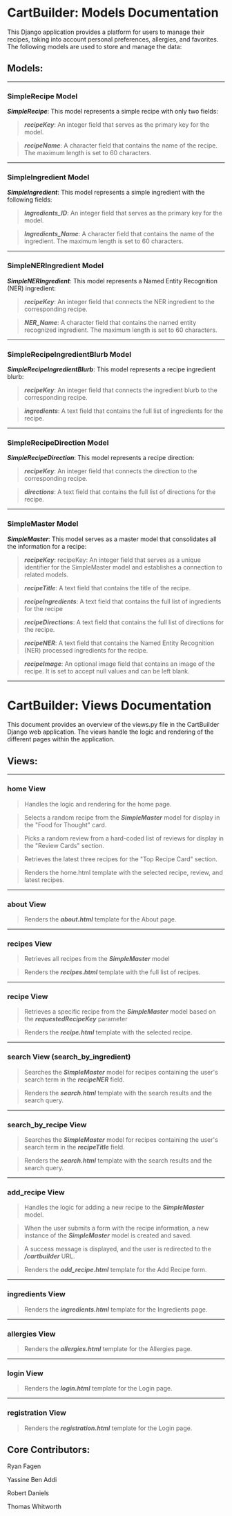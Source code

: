 # CartBuilder: Models Documentation

This Django application provides a platform for users to manage their recipes, 
taking into account personal preferences, allergies, and favorites. 
The following models are used to store and manage the data:

## Models:

___
### SimpleRecipe Model
***SimpleRecipe***: This model represents a simple recipe with only two fields:

>***recipeKey***: An integer field that serves as the primary key for the model.

>***recipeName***: A character field that contains the name of the recipe. The maximum length is set to 60 characters.

___

### SimpleIngredient Model
***SimpleIngredient***: This model represents a simple ingredient with the following fields:

>***Ingredients_ID***: An integer field that serves as the primary key for the model.

>***Ingredients_Name***:  A character field that contains the name of the ingredient. The maximum length is set to 60 characters.

___

### SimpleNERIngredient Model
***SimpleNERIngredient***: This model represents a Named Entity Recognition (NER) ingredient:

>***recipeKey***: An integer field that connects the NER ingredient to the corresponding recipe.

>***NER_Name***: A character field that contains the named entity recognized ingredient. The maximum length is set to 60 characters.

___

### SimpleRecipeIngredientBlurb Model
***SimpleRecipeIngredientBlurb***: This model represents a recipe ingredient blurb:

>***recipeKey***: An integer field that connects the ingredient blurb to the corresponding recipe.

>***ingredients***: A text field that contains the full list of ingredients for the recipe.

---

### SimpleRecipeDirection Model
***SimpleRecipeDirection***: This model represents a recipe direction:

>***recipeKey***: An integer field that connects the direction to the corresponding recipe.

>***directions***: A text field that contains the full list of directions for the recipe.

---

### SimpleMaster Model
***SimpleMaster***: This model serves as a master model that consolidates all the information for a recipe:

>***recipeKey***: recipeKey: An integer field that serves as a unique identifier for the SimpleMaster model and establishes a connection to related models.

>***recipeTitle***: A text field that contains the title of the recipe.

>***recipeIngredients***: A text field that contains the full list of ingredients for the recipe

>***recipeDirections***: A text field that contains the full list of directions for the recipe.

>***recipeNER***: A text field that contains the Named Entity Recognition (NER) processed ingredients for the recipe.

>***recipeImage***: An optional image field that contains an image of the recipe. It is set to accept null values and can be left blank.
---

# CartBuilder: Views Documentation

This document provides an overview of the views.py file in the CartBuilder Django web application. 
The views handle the logic and rendering of the different pages within the application.

## Views:

___
### home View
>Handles the logic and rendering for the home page.

>Selects a random recipe from the ***SimpleMaster*** model for display in the "Food for Thought" card.

>Picks a random review from a hard-coded list of reviews for display in the "Review Cards" section.

>Retrieves the latest three recipes for the "Top Recipe Card" section.

>Renders the home.html template with the selected recipe, review, and latest recipes.
___
### about View
>Renders the ***about.html*** template for the About page.
___

### recipes View
>Retrieves all recipes from the ***SimpleMaster*** model

>Renders the ***recipes.html*** template with the full list of recipes.

___

### recipe View

>Retrieves a specific recipe from the ***SimpleMaster*** model based on the ***requestedRecipeKey*** parameter

>Renders the ***recipe.html*** template with the selected recipe.

---

### search View (search_by_ingredient)

>Searches the ***SimpleMaster*** model for recipes containing the user's search term in the ***recipeNER*** field.

>Renders the ***search.html*** template with the search results and the search query.

---

### search_by_recipe View

>Searches the ***SimpleMaster*** model for recipes containing the user's search term in the ***recipeTitle*** field.

>Renders the ***search.html*** template with the search results and the search query.

---

### add_recipe View

>Handles the logic for adding a new recipe to the ***SimpleMaster*** model.

>When the user submits a form with the recipe information, a new instance of the ***SimpleMaster*** model is created and saved.

>A success message is displayed, and the user is redirected to the ***/cartbuilder*** URL. 
 
>Renders the ***add_recipe.html*** template for the Add Recipe form.

---

### ingredients View
>Renders the ***ingredients.html*** template for the Ingredients page.

---

### allergies View
>Renders the ***allergies.html*** template for the Allergies page.

---

### login View
>Renders the ***login.html*** template for the Login page.

---

### registration View
>Renders the ***registration.html*** template for the Login page.

## Core Contributors:

Ryan Fagen

Yassine Ben Addi

Robert Daniels

Thomas Whitworth

